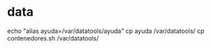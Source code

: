# data
echo "alias ayuda=/var/datatools/ayuda"
cp ayuda /var/datatools/
cp contenedores.sh /var/datatools/
